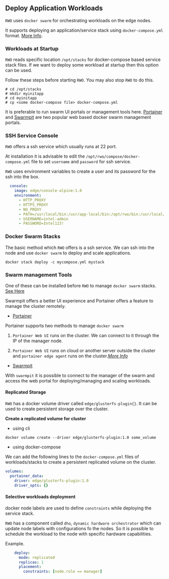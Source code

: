 ## Deploy Application Workloads

`RWO` uses `docker swarm` for orchestrating workloads on the edge nodes.

It supports deploying an application/service stack using `docker-compose.yml` format. [More Info](https://docs.docker.com/compose/compose-file/).


<a name="startup-workload"></a>
### Workloads at Startup

`RWO` reads specific location `/opt/stacks` for docker-compose based service stack files. If we want to deploy some workload at startup then this option can be used.

Follow these steps before starting `RWO`. You may also stop `RWO`
to do this.

```
# cd /opt/stacks
# mkdir myinitapp
# cd myinitapp
# cp <some docker-compose file> docker-compose.yml
```
It is preferable to run swarm UI portals or management tools here. [Portainer](https://github.com/portainer/portainer-compose/blob/master/docker-stack.yml) and [Swarmpit](https://github.com/swarmpit/swarmpit/blob/master/docker-compose.yml) are two popular web based docker swarm management portals.


<a name="set-up-console"></a>

### SSH Service Console

`RWO` offers a ssh service which usually runs at 22 port.

At installation it is advisable to edit the `/opt/rwo/compose/docker-compose.yml` file to set `username` and `password` for ssh service.

`RWO` uses environment variables to create a user and its password for the ssh into the box.

```yaml
  console:
    image: edge/console-alpine:1.0
    environment:
      - HTTP_PROXY
      - HTTPS_PROXY
      - NO_PROXY
      - PATH=/usr/local/bin:/usr/app-local/bin:/opt/rwo/bin:/usr/local/sbin:/usr/sbin:/usr/bin:/sbin:/bin
      - USERNAME=intel-admin
      - PASSWORD=Intel123!
```



### Docker Swarm Stacks

The basic method which `RWO` offers is a ssh service. We can ssh into the node and use `docker swarm` to deploy and scale applications.

```
docker stack deploy -c mycompose.yml mystack

```

<a name="set-up-management-tools"></a>

### Swarm management Tools

One of these can be installed before `RWO` to manage `docker swarm` stacks. [See Here](#startup-workload)

Swarmpit offers a better UI  experience and Portainer offers a feature to manage the cluster remotely.

- [Portainer](https://github.com/portainer/portainer-compose/blob/master/docker-stack.yml)

Portainer supports two methods to manage `docker swarm`

1. `Portainer Web UI` runs on the cluster. We can connect to it through the IP of the manager node.



2. `Portainer Web UI` runs on cloud or another server outside the cluster and `portainer edge agent` runs on the cluster.[*More Info*](https://www.portainer.io/2019/07/portainer-edge-agent/)



- [Swarmpit](https://github.com/swarmpit/swarmpit/blob/master/docker-compose.yml)

With `swarmpit` it is possible to connect to the manager of the swarm and access the web portal for deploying/managing and scaling workloads.



#### Replicated Storage

`RWO` has a docker volume driver called
`edge/glusterfs-plugin{}`. It can be used to create persistent storage over the cluster.

**Create a replicated volume for cluster**

- using cli

```
docker volume create --driver edge/glusterfs-plugin:1.0 some_volume

```


- using docker-compose

We can add the following lines to the `docker-compose.yml` files of workloads/stacks to create a persistent replicated volume on the cluster. 

```yaml
volumes:
  portainer_data:
    driver: edge/glusterfs-plugin:1.0
    driver_opts: {}
```

#### Selective workloads deployment

docker node labels are used to define `constraints` while deploying the service stack.

`RWO` has a component called `dho`, `dynamic hardware orchestrator` which can update node labels with configurations fo the nodes. So it is possible to schedule the workload to the node with specific hardware capabilities.

Example.

```yaml
    deploy:
      mode: replicated
      replicas: 1
      placement:
        constraints: [node.role == manager]
```
